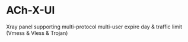 # ACh-X-UI
Xray panel supporting multi-protocol multi-user expire day &amp; traffic limit (Vmess &amp; Vless &amp; Trojan)
